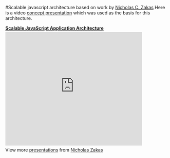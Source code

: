 #Scalable javascript architecture based on work by [Nicholas C. Zakas](http://www.nczonline.net/)
Here is a video [concept presentation](http://developer.yahoo.com/yui/theater/video.php?v=zakas-architecture) which was used as the basis for this architecture.

<div style="width:425px" id="__ss_1964440"> <strong style="display:block;margin:12px 0 4px"><a href="http://www.slideshare.net/nzakas/scalable-javascript-application-architecture" title="Scalable JavaScript Application Architecture" target="_blank">Scalable JavaScript Application Architecture</a></strong> <iframe src="http://www.slideshare.net/slideshow/embed_code/1964440" width="425" height="355" frameborder="0" marginwidth="0" marginheight="0" scrolling="no"></iframe> <div style="padding:5px 0 12px"> View more <a href="http://www.slideshare.net/" target="_blank">presentations</a> from <a href="http://www.slideshare.net/nzakas" target="_blank">Nicholas Zakas</a> </div> </div>
